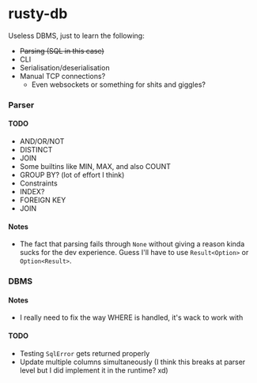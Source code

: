 # rusty-db
Useless DBMS, just to learn the following:

- ~~Parsing (SQL in this case)~~
- CLI
- Serialisation/deserialisation
- Manual TCP connections?
    - Even websockets or something for shits and giggles?


### Parser

#### TODO

- AND/OR/NOT
- DISTINCT
- JOIN
- Some builtins like MIN, MAX, and also COUNT
- GROUP BY? (lot of effort I think)
- Constraints
- INDEX?
- FOREIGN KEY
- JOIN

#### Notes

- The fact that parsing fails through `None` without giving a reason kinda sucks for the dev experience.
Guess I'll have to use `Result<Option>` or `Option<Result>`.

### DBMS

#### Notes

- I really need to fix the way WHERE is handled, it's wack to work with

#### TODO

- Testing `SqlError` gets returned properly
- Update multiple columns simultaneously (I think this breaks at parser level but I did implement it in the runtime? xd)
